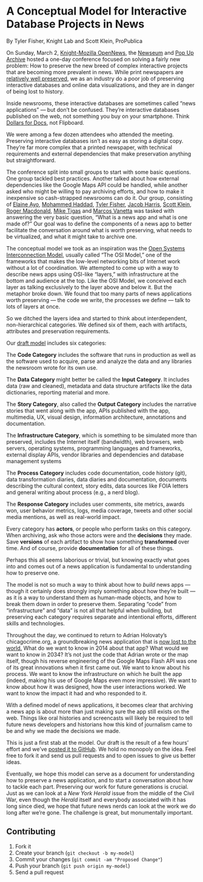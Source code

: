 # A Conceptual Model for Interactive Database Projects in News

By Tyler Fisher, Knight Lab and Scott Klein, ProPublica

On Sunday, March 2, [Knight-Mozilla OpenNews](http://opennews.org), the [Newseum](http://newseum.org) and [Pop Up Archive](https://www.popuparchive.org) hosted a one-day conference focused on solving a fairly new problem: How to preserve the new breed of complex interactive projects that are becoming more prevalent in news. While print newspapers are [relatively well preserved](http://newseum.org/exhibits-and-theaters/permanent-exhibits/news-history/index.html), we as an industry do a poor job of preserving interactive databases and online data visualizations, and they are in danger of being lost to history.

Inside newsrooms, these interactive databases are sometimes called “news applications” — but don’t be confused. They’re interactive databases published on the web, not something you buy on your smartphone. Think [Dollars for Docs](http://projects.propublica.org/docdollars/), not Flipboard.

We were among a few dozen attendees who attended the meeting. Preserving interactive databases isn’t as easy as storing a digital copy. They’re far more complex that a printed newspaper, with technical requirements and external dependencies that make preservation anything but straightforward.

The conference split into small groups to start with some basic questions. One group tackled best practices. Another talked about how external dependencies like the Google Maps API could be handled, while another asked who might be willing to pay archiving efforts, and how to make it inexpensive so cash-strapped newsrooms can do it. Our group, consisting of [Elaine Ayo](http://www.twitter.com/eieayo), [Mohammed Haddad](http://www.twitter.com/haddadme), [Tyler Fisher](http://www.twitter.com/tylrfishr), [Jacob Harris](http://www.twitter.com/harrisj), [Scott Klein](http://www.twitter.com/kleinmatic), [Roger Macdonald](http://archive.org/about/bios.php), [Mike Tigas](http://www.twitter.com/mtigas) and [Marcos Vanetta](http://www.twitter.com/malev) was tasked with answering the very basic question, “What is a news app and what is one made of?” Our goal was to define the components of a news app to better facilitate the conversation around what is worth preserving, what needs to be virtualized, and what it might take to archive one.

The conceptual model we took as an inspiration was the [Open Systems Interconnection Model](http://en.wikipedia.org/wiki/OSI_model), usually called “The OSI Model,” one of the frameworks that makes the low-level networking bits of Internet work without a lot of coordination. We attempted to come up with a way to describe news apps using OSI-like “layers,” with infrastructure at the bottom and audience at the top. Like the OSI Model, we conceived each layer as talking exclusively to the layer above and below it. But the metaphor broke down. We found that too many parts of news applications worth preserving — the code we write, the processes we define — talk to lots of layers at once.

So we ditched the layers idea and started to think about interdependent, non-hierarchical categories. We defined six of them, each with artifacts, attributes and preservation requirements.

Our [draft model](https://github.com/propublica/newsappmodel) includes six categories:

The **Code Category** includes the software that runs in production as well as the software used to acquire, parse and analyze the data and any libraries the newsroom wrote for its own use.

The **Data Category** might better be called the **Input Category**. It includes data (raw and cleaned), metadata and data structure artifacts like the data dictionaries, reporting material and more.

The **Story Category**, also called the **Output Category** includes the narrative stories that went along with the app, APIs published with the app, multimedia, UX, visual design, information architecture, annotations and documentation.

The **Infrastructure Category**, which is something to be simulated more than preserved, includes the Internet itself (bandwidth), web browsers, web servers, operating systems, programming languages and frameworks, external display APIs, vendor libraries and dependencies and database management systems

The **Process Category** includes code documentation, code history (git), data transformation diaries, data diaries and documentation, documents describing the cultural context, story edits, data sources like FOIA letters and general writing about process (e.g., a nerd blog).

The **Response Category** includes user comments, site metrics, awards won, user behavior metrics, logs, media coverage, tweets and other social media mentions, as well as real-world impact.

Every category has **actors**, or people who perform tasks on this category. When archiving, ask who those actors were and the **decisions** they made. Save **versions** of each artifact to show how something **transformed** over time. And of course, provide **documentation** for all of these things.

Perhaps this all seems laborious or trivial, but knowing exactly what goes into and comes out of a news application is fundamental to understanding how to preserve one.

The model is not so much a way to think about how to *build* news apps — though it certainly does strongly imply something about how they’re built — as it is a way to understand them as human-made objects, and how to break them down in order to preserve them. Separating “code” from “infrastructure” and “data” is not all that helpful when building, but preserving each category requires separate and intentional efforts, different skills and technologies.

Throughout the day, we continued to return to Adrian Holovaty’s chicagocrime.org, a groundbreaking news application that is [now lost to the world.](http://www.holovaty.com/writing/chicagocrime.org-tribute/) What do we want to know in 2014 about that app? What would we want to know in 2034? It’s not just the code that Adrian wrote or the map itself, though his reverse engineering of the Google Maps Flash API was one of its great innovations when it first came out. We want to know about his process. We want to know the infrastructure on which he built the app (indeed, making his use of Google Maps even more impressive). We want to know about how it was designed, how the user interactions worked. We want to know the impact it had and who responded to it.

With a defined model of news applications, it becomes clear that archiving a news app is about more than just making sure the app still exists on the web. Things like oral histories and screencasts will likely be required to tell future news developers and historians how this kind of journalism came to be and why we made the decisions we made.

This is just a first stab at the model. Our draft is the result of a few hours’ effort and we’ve [posted it to GitHub](https://github.com/propublica/newsappmodel). We hold no monopoly on the idea. Feel free to fork it and send us pull requests and to open issues to give us better ideas.

Eventually, we hope this model can serve as a document for understanding how to preserve a news application, and to start a conversation about how to tackle each part. Preserving our work for future generations is crucial. Just as we can look at a *New York Herald* issue from the middle of the Civil War, even though the *Herald* itself and everybody associated with it has long since died, we hope that future news nerds can look at the work we do long after we’re gone. The challenge is great, but monumentally important.

## Contributing

1. Fork it
2. Create your branch (`git checkout -b my-model`)
3. Commit your changes (`git commit -am "Proposed Change"`)
4. Push your branch (`git push origin my-model`)
5. Send a pull request

